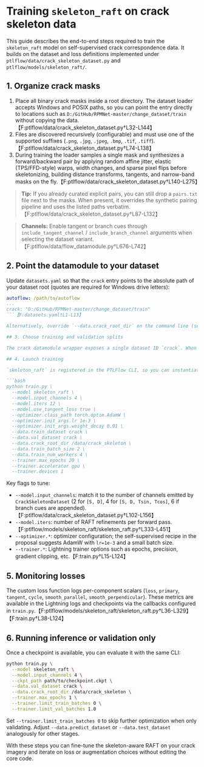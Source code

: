 # Training `skeleton_raft` on crack skeleton data

This guide describes the end-to-end steps required to train the `skeleton_raft` model on self-supervised crack correspondence data. It builds on the dataset and loss definitions implemented under `ptlflow/data/crack_skeleton_dataset.py` and `ptlflow/models/skeleton_raft/`.

## 1. Organize crack masks

1. Place all binary crack masks inside a root directory. The dataset loader accepts Windows and POSIX paths, so you can point the entry directly to locations such as `D:/GitHub/RPMNet-master/change_dataset/train` without copying the data.【F:ptlflow/data/crack_skeleton_dataset.py†L32-L144】
2. Files are discovered recursively (configurable) and must use one of the supported suffixes (`.png`, `.jpg`, `.jpeg`, `.bmp`, `.tif`, `.tiff`).【F:ptlflow/data/crack_skeleton_dataset.py†L74-L138】
3. During training the loader samples a single mask and synthesizes a forward/backward pair by applying random affine jitter, elastic (TPS/FFD-style) warps, width changes, and sparse pixel flips before skeletonizing, building distance transforms, tangents, and narrow-band masks on the fly.【F:ptlflow/data/crack_skeleton_dataset.py†L140-L275】

> **Tip:** If you already curated explicit pairs, you can still drop a `pairs.txt` file next to the masks. When present, it overrides the synthetic pairing pipeline and uses the listed paths verbatim.【F:ptlflow/data/crack_skeleton_dataset.py†L87-L132】

> **Channels:** Enable tangent or branch cues through `include_tangent_channel` / `include_branch_channel` arguments when selecting the dataset variant.【F:ptlflow/data/flow_datamodule.py†L676-L742】

## 2. Point the datamodule to your dataset

Update `datasets.yaml` so that the `crack` entry points to the absolute path of your dataset root (quotes are required for Windows drive letters):
```yaml
autoflow: /path/to/autoflow
...
crack: "D:/GitHub/RPMNet-master/change_dataset/train"
```【F:datasets.yaml†L1-L13】

Alternatively, override `--data.crack_root_dir` on the command line (see below).

## 3. Choose training and validation splits

The crack datamodule wrapper exposes a single dataset ID `crack`. When it is selected for training (`--data.train_dataset crack`) the loader uses the `train` split, applies tensor conversion plus optional flips, and enables the synthetic deformation pipeline. During validation (`--data.val_dataset crack`) it switches to the `val` split, disables the random deformations, and simply encodes each mask once for deterministic evaluation.【F:ptlflow/data/flow_datamodule.py†L668-L742】【F:ptlflow/data/crack_skeleton_dataset.py†L118-L168】 Use separate dataset roots (or different `pairs.txt` files) if you need disjoint splits.

## 4. Launch training

`skeleton_raft` is registered in the PTLFlow CLI, so you can instantiate it directly from `train.py`. The example below trains with four skeleton channels (binary skeleton, normalized distance, and sine/cosine tangents), AdamW optimizer, 12 update iterations, and a batch size of 2:

```bash
python train.py \
  --model skeleton_raft \
  --model.input_channels 4 \
  --model.iters 12 \
  --model.use_tangent_loss true \
  --optimizer.class_path torch.optim.AdamW \
  --optimizer.init_args.lr 1e-3 \
  --optimizer.init_args.weight_decay 0.01 \
  --data.train_dataset crack \
  --data.val_dataset crack \
  --data.crack_root_dir /data/crack_skeleton \
  --data.train_batch_size 2 \
  --data.train_num_workers 4 \
  --trainer.max_epochs 20 \
  --trainer.accelerator gpu \
  --trainer.devices 1
```

Key flags to tune:
- `--model.input_channels`: match it to the number of channels emitted by `CrackSkeletonDataset` (2 for `[S, D]`, 4 for `[S, D, Tsin, Tcos]`, 6 if branch cues are appended).【F:ptlflow/data/crack_skeleton_dataset.py†L102-L156】
- `--model.iters`: number of RAFT refinements per forward pass.【F:ptlflow/models/skeleton_raft/skeleton_raft.py†L333-L451】
- `--optimizer.*`: optimizer configuration; the self-supervised recipe in the proposal suggests AdamW with `lr=1e-3` and a small batch size.
- `--trainer.*`: Lightning trainer options such as epochs, precision, gradient clipping, etc.【F:train.py†L15-L124】

## 5. Monitoring losses

The custom loss function logs per-component scalars (`loss`, `primary`, `tangent`, `cycle`, `smooth_parallel`, `smooth_perpendicular`). These metrics are available in the Lightning logs and checkpoints via the callbacks configured in `train.py`.【F:ptlflow/models/skeleton_raft/skeleton_raft.py†L36-L329】【F:train.py†L38-L124】

## 6. Running inference or validation only

Once a checkpoint is available, you can evaluate it with the same CLI:

```bash
python train.py \
  --model skeleton_raft \
  --model.input_channels 4 \
  --ckpt_path path/to/checkpoint.ckpt \
  --data.val_dataset crack \
  --data.crack_root_dir /data/crack_skeleton \
  --trainer.max_epochs 1 \
  --trainer.limit_train_batches 0 \
  --trainer.limit_val_batches 1.0
```

Set `--trainer.limit_train_batches 0` to skip further optimization when only validating. Adjust `--data.predict_dataset` or `--data.test_dataset` analogously for other stages.

With these steps you can fine-tune the skeleton-aware RAFT on your crack imagery and iterate on loss or augmentation choices without editing the core code.
